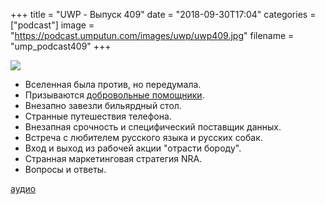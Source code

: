 +++
title = "UWP - Выпуск 409"
date = "2018-09-30T17:04"
categories = ["podcast"]
image = "https://podcast.umputun.com/images/uwp/uwp409.jpg"
filename = "ump_podcast409"
+++

![](https://podcast.umputun.com/images/uwp/uwp409.jpg)

- Вселенная была против, но передумала.
- Призываются [добровольные помощники](https://github.com/umputun/podcast-uwp).
- Внезапно завезли бильярдный стол.
- Странные путешествия телефона.
- Внезапная срочность и специфический поставщик данных.
- Встреча с любителем русского языка и русских собак.
- Вход и выход из рабочей акции "отрасти бороду".
- Странная маркетинговая стратегия NRA.
- Вопросы и ответы.

[аудио](https://podcast.umputun.com/media/ump_podcast409.mp3)
<audio src="https://podcast.umputun.com/media/ump_podcast409.mp3" preload="none"></audio>
